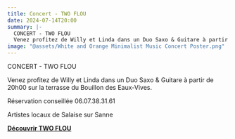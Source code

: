 ```yaml
---
title: Concert - TWO FLOU
date: 2024-07-14T20:00
summary: |-
  CONCERT - TWO FLOU
  Venez profitez de Willy et Linda dans un Duo Saxo & Guitare à partir de 20h00 sur la terrasse du Bouillon des Eaux-Vives.
image: "@assets/White and Orange Minimalist Music Concert Poster.png"
---
```

CONCERT - TWO FLOU

Venez profitez de Willy et Linda dans un Duo Saxo & Guitare à partir de 20h00 sur la terrasse du Bouillon des Eaux-Vives. 

Réservation conseillée 06.07.38.31.61

Artistes locaux de Salaise sur Sanne

**[Découvrir TWO FLOU](https://www.facebook.com/profile.php?id=61553977465506&locale=fr_FR)**
